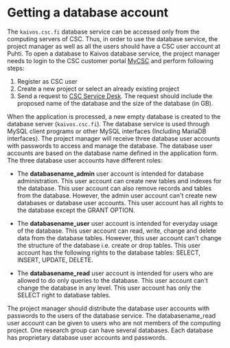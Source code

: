 # Getting a database account

The `kaivos.csc.fi` database service can be accessed only from the computing servers of CSC. Thus, in order to use the database service, the project manager as well as all the users should have a CSC user account at Puhti. To open a database to Kaivos database service, the project manager needs to login to the CSC customer portal [MyCSC](https://my.csc.fi) and perform following steps:

1. Register as CSC user
2. Create a new project or select an already existing project
3. Send a request to [CSC Service Desk](../../support/contact.md). The request should include the proposed name of the database and the size of the database (in GB).

When the application is processed, a new empty database is created to the database server (`kaivos.csc.fi`). The database service is used through MySQL client programs or other MySQL interfaces (Including MariaDB interfaces). The project manager will receive three database user accounts with passwords to access and manage the database. The database user accounts are based on the database name defined in the application form. The three database user accounts have different roles:

* The **databasename_admin** user account is intended for database administration. This user account can create new tables and indexes for the database. This user account can also remove records and tables from the database. However, the admin user account can't create new databases or database user accounts. This user account has all rights to the database except the GRANT OPTION.

* The **databasename_user** user account is intended for everyday usage of the database. This user account can read, write, change and delete data from the database tables. However, this user account can't change the structure of the database i.e. create or drop tables. This user account has the following rights to the database tables: SELECT, INSERT, UPDATE, DELETE.

* The **databasename_read** user account is intended for users who are allowed to do only queries to the database. This user account can't change the database in any level. This user account has only the SELECT right to database tables.

The project manager should distribute the database user accounts with passwords to the users of the database service. The databasename_read user account can be given to users who are not members of the computing project. One research group can have several databases. Each database has proprietary database user accounts and passwords.
